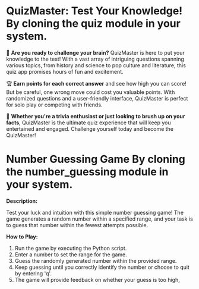 # QuizMaster: Test Your Knowledge! By cloning the quiz module in your system.

🧠 **Are you ready to challenge your brain?** QuizMaster is here to put your knowledge to the test! With a vast array of intriguing questions spanning various topics, from history and science to pop culture and literature, this quiz app promises hours of fun and excitement.

🏆 **Earn points for each correct answer** and see how high you can score! But be careful, one wrong move could cost you valuable points. With randomized questions and a user-friendly interface, QuizMaster is perfect for solo play or competing with friends.

🌟 **Whether you're a trivia enthusiast or just looking to brush up on your facts**, QuizMaster is the ultimate quiz experience that will keep you entertained and engaged. Challenge yourself today and become the QuizMaster!



# Number Guessing Game By cloning the number_guessing module in your system.

**Description:**

Test your luck and intuition with this simple number guessing game! The game generates a random number within a specified range, and your task is to guess that number within the fewest attempts possible.

**How to Play:**

1. Run the game by executing the Python script.
2. Enter a number to set the range for the game.
3. Guess the randomly generated number within the provided range.
4. Keep guessing until you correctly identify the number or choose to quit by entering 'q'.
5. The game will provide feedback on whether your guess is too high,
